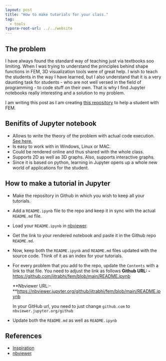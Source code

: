```yaml
---
layout: post
title: "How to make tutorials for your class."
tag: 
  - tools
typora-root-url: ../../website
---
```


## The problem 

I have always found the standard way of teaching just via textbooks soo limiting. When I was trying to understand the principles behind shape functions in FEM, 3D visualization tools were of great help. I wish to teach the students in the way I have learned, but I also understand that it is a very daunting task for students - who are not well versed in the field of programming - to code stuff on their own. That is why I find Jupyter notebooks really interesting and a solution to my problem. 

I am writing this post as I am creating [this repository](https://github.com/iitrabhi/fem) to help a student with FEM. 

## Benifits of Jupyter notebook

- Allows to write the theory of the problem with actual code execution. [See here.](https://nbviewer.jupyter.org/github/waltherg/notebooks/blob/master/2013-12-03-Crank_Nicolson.ipynb)
- Is easy to work with in Windows, Linux or MAC.
- Could be rendered online and thus shared with the whole class.
- Supports 2D as well as 3D graphs. Also, supports interactive graphs.
- Since it is based on python, learning in Jupyter opens up a whole new world of applications for the student.

## How to make a tutorial in Jupyter

- Make the repository in Github in which you wish to keep all your tutorials.

- Add a `README.ipynb` file to the repo and keep it in sync with the actual `README.md` file.

- Load your `README.ipynb`  in [nbviewer](https://nbviewer.jupyter.org/).

- Get the link to your rendered notebook and paste it in the Github repo `README.md`.

- Now, keep both the `README.ipynb` and `README.md` files updated with the source code. Think of it as an index for your tutorials.

- For every problem that you add to the repo, update the `Contents` with a link to that file. You need to adjust the link as follows
  **Github URL: -** https://github.com/iitrabhi/fem/blob/main/README.ipynb

  **Nbviewer URL:-**https://nbviewer.jupyter.org/github/iitrabhi/fem/blob/main/README.ipynb

  In your GitHub url, you need to just change `github.com` to `nbviewer.jupyter.org/github`

- Update both the `README.md` as well as `README.ipynb`

## References

- [Inspiration](https://github.com/mscroggs/bempp-acoustic-tutorials)
- [nbviewer](https://nbviewer.jupyter.org/github/waltherg/notebooks/blob/master/2013-12-03-Crank_Nicolson.ipynb)

